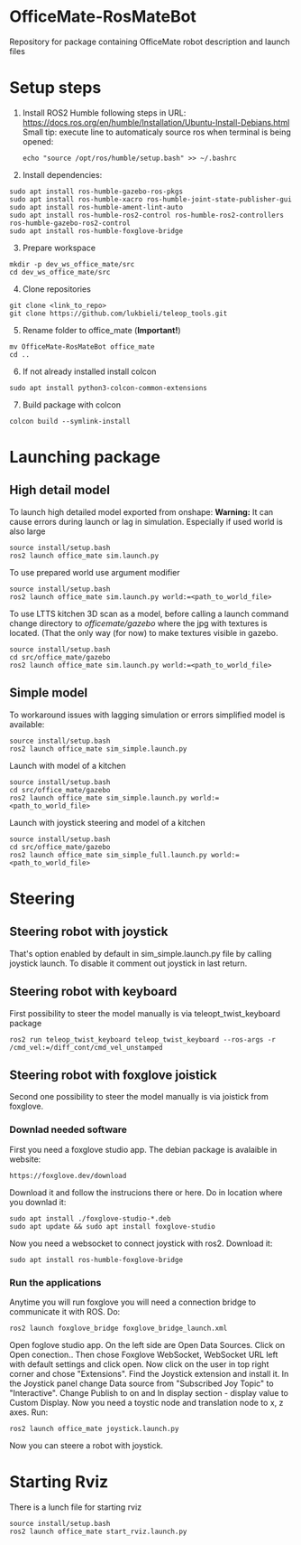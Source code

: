 # OfficeMate-RosMateBot
Repository for package containing OfficeMate robot description and launch files


# Setup steps
1. Install ROS2 Humble following steps in URL: https://docs.ros.org/en/humble/Installation/Ubuntu-Install-Debians.html
   Small tip: execute line to automaticaly source ros when terminal is being opened:
   ```
   echo "source /opt/ros/humble/setup.bash" >> ~/.bashrc
   ```
2. Install dependencies:
  ```
  sudo apt install ros-humble-gazebo-ros-pkgs
  sudo apt install ros-humble-xacro ros-humble-joint-state-publisher-gui
  sudo apt install ros-humble-ament-lint-auto
  sudo apt install ros-humble-ros2-control ros-humble-ros2-controllers ros-humble-gazebo-ros2-control
  sudo apt install ros-humble-foxglove-bridge
  ```  
3. Prepare workspace
  ```
  mkdir -p dev_ws_office_mate/src
  cd dev_ws_office_mate/src
  ```
4. Clone repositories
  ```
  git clone <link_to_repo> 
  git clone https://github.com/lukbieli/teleop_tools.git
  ```
5. Rename folder to office_mate (**Important!**)
  ```
  mv OfficeMate-RosMateBot office_mate
  cd ..
  ```
6. If not already installed install colcon
  ```
  sudo apt install python3-colcon-common-extensions
  ```
7. Build package with colcon
  ```
  colcon build --symlink-install
  ```
# Launching package
## High detail model
To launch high detailed model exported from onshape: 
**Warning:** It can cause errors during launch or lag in simulation. Especially if used world is also large
```
source install/setup.bash
ros2 launch office_mate sim.launch.py
```
To use prepared world use argument modifier
```
source install/setup.bash
ros2 launch office_mate sim.launch.py world:=<path_to_world_file>
```
To use LTTS kitchen 3D scan as a model, before calling a launch command change directory to _officemate/gazebo_ where the jpg with textures is located. (That the only way (for now) to make textures visible in gazebo.
```
source install/setup.bash
cd src/office_mate/gazebo
ros2 launch office_mate sim.launch.py world:=<path_to_world_file>
```

## Simple model
To workaround issues with lagging simulation or errors simplified model is available:
```
source install/setup.bash
ros2 launch office_mate sim_simple.launch.py
```
Launch with model of a kitchen
```
source install/setup.bash
cd src/office_mate/gazebo
ros2 launch office_mate sim_simple.launch.py world:=<path_to_world_file>
```
Launch with joystick steering and model of a kitchen
```
source install/setup.bash
cd src/office_mate/gazebo
ros2 launch office_mate sim_simple_full.launch.py world:=<path_to_world_file>
```

# Steering
## Steering robot with joystick
That's option enabled by default in sim_simple.launch.py file by calling joystick launch. To disable it comment out joystick in last return.

## Steering robot with keyboard
First possibility to steer the model manually is via teleopt_twist_keyboard package
```
ros2 run teleop_twist_keyboard teleop_twist_keyboard --ros-args -r /cmd_vel:=/diff_cont/cmd_vel_unstamped
```



## Steering robot with foxglove joistick
Second one possibility to steer the model manually is via joistick from foxglove.
### Downlad needed software
First you need a foxglove studio app. The debian package is avalaible in website:
```
https://foxglove.dev/download
```
Download it and follow the instrucions there or here.
Do in location where you downlad it:
```
sudo apt install ./foxglove-studio-*.deb
sudo apt update && sudo apt install foxglove-studio
```
Now you need a websocket to connect joystick with ros2.
Download it:
```
sudo apt install ros-humble-foxglove-bridge
```

### Run the applications
Anytime you will run foxglove you will need a connection bridge to communicate it with ROS. Do:
```
ros2 launch foxglove_bridge foxglove_bridge_launch.xml
```
Open foglove studio app. On the left side are Open Data Sources. Click on Open conection..
Then chose Foxglove WebSocket, WebSocket URL left with default settings and click open.
Now click on the user in top right corner and chose "Extensions". Find the Joystick extension and install it.
In the Joystick panel change Data source from "Subscribed Joy Topic" to "Interactive". Change Publish to on and In display section - display value to Custom Display.
Now you need a toystic node and translation node to x, z axes. Run:
```
ros2 launch office_mate joystick.launch.py
```
Now you can steere a robot with joystick.

# Starting Rviz
There is a lunch file for starting rviz
```
source install/setup.bash
ros2 launch office_mate start_rviz.launch.py

```
